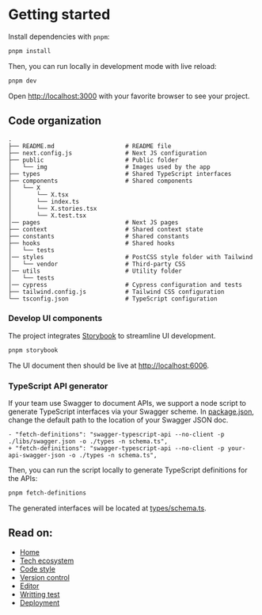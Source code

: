 # Getting started

Install dependencies with `pnpm`:

```bash
pnpm install
```

Then, you can run locally in development mode with live reload:

```bash
pnpm dev
```

Open [http://localhost:3000](http://localhost:3000) with your favorite browser
to see your project.

## Code organization

```
.
├── README.md                    # README file
├── next.config.js               # Next JS configuration
├── public                       # Public folder
│   └── img                      # Images used by the app
├── types                        # Shared TypeScript interfaces
├── components                   # Shared components
│   └── X
│       └── X.tsx
│       └── index.ts
│       └── X.stories.tsx
│       └── X.test.tsx
│── pages                        # Next JS pages
├── context                      # Shared context state
├── constants                    # Shared constants
├── hooks                        # Shared hooks
│   └── tests
│── styles                       # PostCSS style folder with Tailwind
│   └── vendor                   # Third-party CSS
│── utils                        # Utility folder
│   └── tests
│── cypress                      # Cypress configuration and tests
├── tailwind.config.js           # Tailwind CSS configuration
└── tsconfig.json                # TypeScript configuration
```

### Develop UI components

The project integrates [Storybook](https://storybook.js.org/) to streamline UI
development.

```bash
pnpm storybook
```

The UI document then should be live at
[http://localhost:6006](http://localhost:6006).

### TypeScript API generator

If your team use Swagger to document APIs, we support a node script to generate
TypeScript interfaces via your Swagger scheme. In
[package.json](../package.json), change the default path to the location of your
Swagger JSON doc.

```
- "fetch-definitions": "swagger-typescript-api --no-client -p ./libs/swagger.json -o ./types -n schema.ts",
+ "fetch-definitions": "swagger-typescript-api --no-client -p your-api-swagger-json -o ./types -n schema.ts",
```

Then, you can run the script locally to generate TypeScript definitions for the
APIs:

```bash
pnpm fetch-definitions
```

The generated interfaces will be located at
[types/schema.ts](../types/schema.ts).

## Read on:

- [Home](../README.md)
- [Tech ecosystem](./TECH_ECOSYSTEM.md)
- [Code style](./CODE_STYLE.md)
- [Version control](./VERSION_CONTROL.md)
- [Editor](./EDITOR.md)
- [Writting test](./WRITING_TEST.md)
- [Deployment](./DEPLOYMENT.md)
